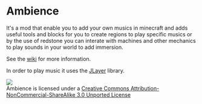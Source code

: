 # Ambience
It's a mod that enable you to add your own musics in minecraft and adds useful tools and blocks for you to create regions to play specific musics or by the use of redstone you can interate with machines and other mechanics to play sounds in your world to add immersion.

See the [wiki](https://github.com/viniciusgf2/Ambience/wiki) for more information.


In order to play music it uses the [JLayer](http://www.javazoom.net/javalayer/javalayer.html) library.

![](http://i.creativecommons.org/l/by-nc-sa/3.0/88x31.png)  
Ambience is licensed under a [Creative Commons Attribution-NonCommercial-ShareAlike 3.0 Unported License](http://creativecommons.org/licenses/by-nc-sa/3.0/deed.en_GB)  
